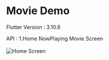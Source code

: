 # Movie Demo
Flutter Version : 3.10.6

API : 
1.Home NowPlaying Movie Screen<br><br>
![Home Screen](screenshots/nowplaying%20movies%20screen.png)<br>

